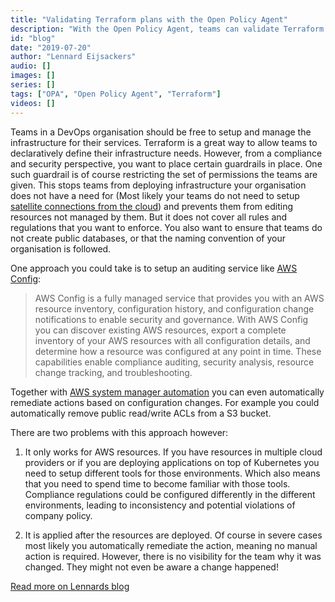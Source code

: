 ```yaml
---
title: "Validating Terraform plans with the Open Policy Agent"
description: "With the Open Policy Agent, teams can validate Terraform plans by writing policies as code."
id: "blog"
date: "2019-07-20"
author: "Lennard Eijsackers"
audio: []
images: []
series: []
tags: ["OPA", "Open Policy Agent", "Terraform"]
videos: []
---
```


Teams in a DevOps organisation should be free to setup and manage the infrastructure for their services. Terraform is a great way to allow teams to declaratively define their infrastructure needs. However, from a compliance and security perspective, you want to place certain guardrails in place. One such guardrail is of course restricting the set of permissions the teams are given. This stops teams from deploying infrastructure your organisation does not have a need for (Most likely your teams do not need to setup [satellite connections from the cloud](https://aws.amazon.com/ground-station/)) and prevents them from editing resources not managed by them. But it does not cover all rules and regulations that you want to enforce. You also want to ensure that teams do not create public databases, or that the naming convention of your organisation is followed.

One approach you could take is to setup an auditing service like [AWS Config](https://aws.amazon.com/config/):

> AWS Config is a fully managed service that provides you with an AWS resource inventory, configuration history, and configuration change notifications to enable security and governance. With AWS Config you can discover existing AWS resources, export a complete inventory of your AWS resources with all configuration details, and determine how a resource was configured at any point in time. These capabilities enable compliance auditing, security analysis, resource change tracking, and troubleshooting.

Together with [AWS system manager automation](https://docs.aws.amazon.com/systems-manager/latest/userguide/systems-manager-automation.html) you can even automatically remediate actions based on configuration changes. For example you could automatically remove public read/write ACLs from a S3 bucket.

There are two problems with this approach however:

1. It only works for AWS resources. If you have resources in multiple cloud providers or if you are deploying applications on top of Kubernetes you need to setup different tools for those environments. Which also means that you need to spend time to become familiar with those tools. Compliance regulations could be configured differently in the different environments, leading to inconsistency and potential violations of company policy.

2. It is applied after the resources are deployed. Of course in severe cases most likely you automatically remediate the action, meaning no manual action is required. However, there is no visibility for the team why it was changed. They might not even be aware a change happened!

[Read more on Lennards blog](https://www.blokje5.dev/posts/validating-terraform-plans/)